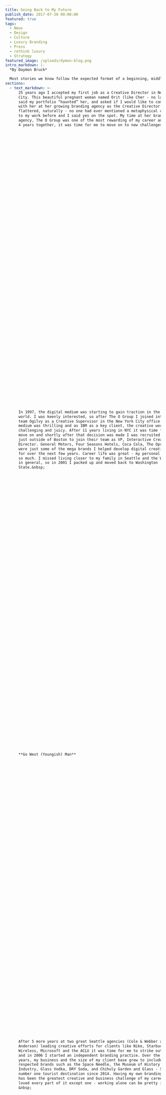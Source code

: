 ```yaml
---
title: Going Back to My Future
publish_date: 2017-07-30 00:00:00
featured: true
tags:
  - News
  - Design
  - Culture
  - Luxury Branding
  - Press
  - rethink luxury
  - Strategy
featured_image: /uploads/dymon-blog.png
intro_markdown: |-
  *By Daymon Bruck*

  Most stories we know follow the expected format of a beginning, middle and an end, correct? Well…this one strays a bit from the expected.&nbsp;
sections:
  - text_markdown: >-
      25 years ago I accepted my first job as a Creative Director in New York
      City. This beautiful pregnant woman named Orit (like Cher - no last name)
      said my portfolio “haunted” her, and asked if I would like to come work
      with her at her growing branding agency as the Creative Director. I was
      flattered, naturally - no one had ever mentioned a metaphysical connection
      to my work before and I said yes on the spot. My time at her branding
      agency, The O Group was one of the most rewarding of my career and after
      4 years together, it was time for me to move on to new challenges.&nbsp;

































































      In 1997, the digital medium was starting to gain traction in the agency
      world. I was keenly interested, so after The O Group I joined interactive
      team Ogilvy as a Creative Supervisor in the New York City office. The new
      medium was thrilling and as IBM as a key client, the creative work was
      challenging and juicy. After 11 years living in NYC it was time for me to
      move on and shortly after that decision was made I was recruited by Mullen
      just outside of Boston to join their team as VP, Interactive Creative
      Director. General Motors, Four Seasons Hotels, Coca Cola, The Oprah Network
      were just some of the mega brands I helped develop digital creative efforts
      for over the next few years. Career life was great - my personal life, not
      so much. I missed living closer to my family in Seattle and the West Coast
      in general, so in 2001 I packed up and moved back to Washington
      State.&nbsp;

































































      **Go West (Youngish) Man**

































































      After 5 more years at two great Seattle agencies (Cole & Webber and Hornall
      Anderson) leading creative efforts for clients like Nike, Starbucks, AT&T
      Wireless, Microsoft and the ACLU it was time for me to strike out on my own
      and in 2006 I started an independent branding practice. Over the next 10
      years, my business and the size of my client base grew to include many
      respected brands such as the Space Needle, the Museum of History and
      Industry, Glass Vodka, DRY Soda, and Chihuly Garden and Glass - Seattle’s
      number one tourist destination since 2014. Having my own branding practice
      has been the greatest creative and business challenge of my career; I’ve
      loved every part of it except one - working alone can be pretty isolating.
      &nbsp;

































































      **The Return of O**

































































      Over the next 20 years Orit and I kept in touch on a regular basis, so
      I was not surprised to hear from her a month ago. Cutting to the point like
      a true New Yorker, she told me she was looking to change her current
      traditional agency model and wanted to work side-by-side with a creative
      partner on select clients only - and that partner she had in mind was the
      friendly ghost from her past - moi.&nbsp;

































































      Without the need for tedious and in-depth soul searching - her invitation
      to get the band back together was met with a firm “Hell, Yes.” I didn’t
      need to second-guess myself because I believe when you find a relationship
      that really works on all levels, you’ve struck gold. I’ve always been
      amazed just how these special connections (business or personal) can last
      a lifetime, even with large gaps between seeing each other and can be
      brought back to life faster than a New York minute.&nbsp;

































































      My past has literally become my present and future. I became Partner and
      CCO at The O Group and lead the West Coast office in Seattle, appropriately
      labeled O Group West.&nbsp;

































































      Who says you can’t go back? Having just one path ahead seems so
      shortsighted and single minded. From now on, I’m going to consider all
      directions up for grabs and open for business.&nbsp;
    single_image:
    quote:
    video:
      video_id:
      video_width:
      video_height:
contact_tagline: "Let's start a conversation about luxury."
---
```



DO NOT ADD CONTENT HERE. Instead, use the fields in the "Settings" sidebar, to the right.